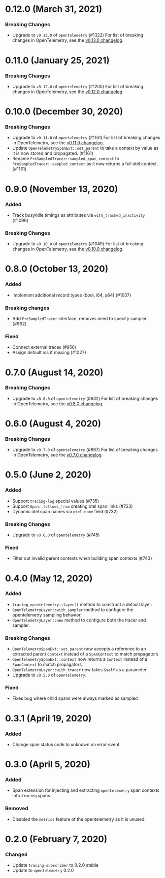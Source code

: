 # 0.12.0 (March 31, 2021)

### Breaking Changes

- Upgrade to `v0.13.0` of `opentelemetry` (#1322)
  For list of breaking changes in OpenTelemetry, see the
  [v0.13.0 changelog](https://github.com/open-telemetry/opentelemetry-rust/blob/main/opentelemetry/CHANGELOG.md#v0130).

# 0.11.0 (January 25, 2021)

### Breaking Changes

- Upgrade to `v0.12.0` of `opentelemetry` (#1200)
  For list of breaking changes in OpenTelemetry, see the
  [v0.12.0 changelog](https://github.com/open-telemetry/opentelemetry-rust/blob/main/opentelemetry/CHANGELOG.md#v0120).

# 0.10.0 (December 30, 2020)

### Breaking Changes

- Upgrade to `v0.11.0` of `opentelemetry` (#1161)
  For list of breaking changes in OpenTelemetry, see the
  [v0.11.0 changelog](https://github.com/open-telemetry/opentelemetry-rust/blob/master/opentelemetry/CHANGELOG.md#v0110).
- Update `OpenTelemetrySpanExt::set_parent` to take a context by value as it is
  now stored and propagated. (#1161)
- Rename `PreSampledTracer::sampled_span_context` to
  `PreSampledTracer::sampled_context` as it now returns a full otel context. (#1161)

# 0.9.0 (November 13, 2020)

### Added

- Track busy/idle timings as attributes via `with_tracked_inactivity` (#1096)

### Breaking Changes

- Upgrade to `v0.10.0` of `opentelemetry` (#1049)
  For list of breaking changes in OpenTelemetry, see the
  [v0.10.0 changelog](https://github.com/open-telemetry/opentelemetry-rust/blob/master/opentelemetry/CHANGELOG.md#v0100).

# 0.8.0 (October 13, 2020)

### Added

- Implement additional record types (bool, i64, u64) (#1007)

### Breaking changes

- Add `PreSampledTracer` interface, removes need to specify sampler (#962)

### Fixed

- Connect external traces (#956)
- Assign default ids if missing (#1027)

# 0.7.0 (August 14, 2020)

### Breaking Changes

- Upgrade to `v0.8.0` of `opentelemetry` (#932)
  For list of breaking changes in OpenTelemetry, see the
  [v0.8.0 changelog](https://github.com/open-telemetry/opentelemetry-rust/blob/master/CHANGELOG.md#v080).

# 0.6.0 (August 4, 2020)

### Breaking Changes

- Upgrade to `v0.7.0` of `opentelemetry` (#867)
  For list of breaking changes in OpenTelemetry, see the
  [v0.7.0 changelog](https://github.com/open-telemetry/opentelemetry-rust/blob/master/CHANGELOG.md#v070).

# 0.5.0 (June 2, 2020)

### Added

- Support `tracing-log` special values (#735)
- Support `Span::follows_from` creating otel span links (#723)
- Dynamic otel span names via `otel.name` field (#732)

### Breaking Changes

- Upgrade to `v0.6.0` of `opentelemetry` (#745)

### Fixed

- Filter out invalid parent contexts when building span contexts (#743)

# 0.4.0 (May 12, 2020)

### Added

- `tracing_opentelemetry::layer()` method to construct a default layer.
- `OpenTelemetryLayer::with_sampler` method to configure the opentelemetry
  sampling behavior.
- `OpenTelemetryLayer::new` method to configure both the tracer and sampler.

### Breaking Changes

- `OpenTelemetrySpanExt::set_parent` now accepts a reference to an extracted
  parent `Context` instead of a `SpanContext` to match propagators.
- `OpenTelemetrySpanExt::context` now returns a `Context` instead of a
  `SpanContext` to match propagators.
- `OpenTelemetryLayer::with_tracer` now takes `&self` as a parameter
- Upgrade to `v0.5.0` of `opentelemetry`.

### Fixed

- Fixes bug where child spans were always marked as sampled

# 0.3.1 (April 19, 2020)

### Added

- Change span status code to unknown on error event

# 0.3.0 (April 5, 2020)

### Added

- Span extension for injecting and extracting `opentelemetry` span contexts
  into `tracing` spans

### Removed

- Disabled the `metrics` feature of the opentelemetry as it is unused.

# 0.2.0 (February 7, 2020)

### Changed

- Update `tracing-subscriber` to 0.2.0 stable
- Update to `opentelemetry` 0.2.0

